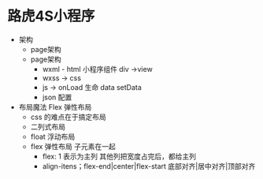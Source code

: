 # 路虎4S小程序
- 架构
  - page架构
  - page架构
    - wxml - html
      小程序组件 div ->view
    - wxss -> css
    - js -> 
      onLoad 生命
      data setData
    - json 配置
- 布局魔法 Flex 弹性布局
  - css 的难点在于搞定布局
  - 二列式布局
  - float 浮动布局
  - flex 弹性布局
     子元素在一起
    - flex: 1 表示为主列
      其他列把宽度占完后，都给主列
    - align-itens；flex-end|center|flex-start   底部对齐|居中对齐|顶部对齐
    
